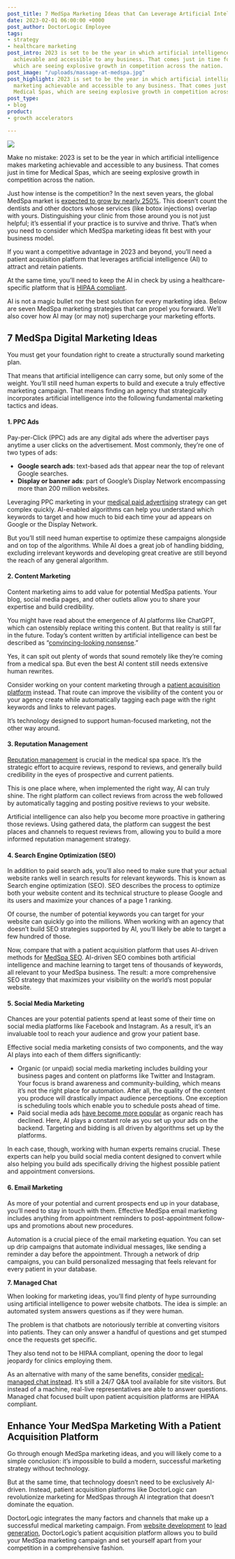 ```yaml
---
post_title: 7 MedSpa Marketing Ideas that Can Leverage Artificial Intelligence
date: 2023-02-01 06:00:00 +0000
post_author: DoctorLogic Employee
tags:
- strategy
- healthcare marketing
post_intro: 2023 is set to be the year in which artificial intelligence makes marketing
  achievable and accessible to any business. That comes just in time for Medical Spas,
  which are seeing explosive growth in competition across the nation.
post_image: "/uploads/massage-at-medspa.jpg"
post_highlight: 2023 is set to be the year in which artificial intelligence makes
  marketing achievable and accessible to any business. That comes just in time for
  Medical Spas, which are seeing explosive growth in competition across the nation.
post_type:
- blog
product:
- growth accelerators

---
```

![](/uploads/procedure-at-medspa.jpg)

Make no mistake: 2023 is set to be the year in which artificial intelligence makes marketing achievable and accessible to any business. That comes just in time for Medical Spas, which are seeing explosive growth in competition across the nation.

Just how intense is the competition? In the next seven years, the global MedSpa market is [expected to grow by nearly 250%](https://www.grandviewresearch.com/industry-analysis/medical-spa-market). This doesn’t count the dentists and other doctors whose services (like botox injections) overlap with yours. Distinguishing your clinic from those around you is not just helpful; it’s essential if your practice is to survive and thrive. That’s when you need to consider which MedSpa marketing ideas fit best with your business model.

If you want a competitive advantage in 2023 and beyond, you’ll need a patient acquisition platform that leverages artificial intelligence (AI) to attract and retain patients.

At the same time, you’ll need to keep the AI in check by using a healthcare-specific platform that is [HIPAA compliant](https://doctorlogic.com/blog/hipaa-and-healthcare-marketing-how-to-avoid-massive-fines).

AI is not a magic bullet nor the best solution for every marketing idea. Below are seven MedSpa marketing strategies that can propel you forward. We’ll also cover how AI may (or may not) supercharge your marketing efforts.

## **7 MedSpa Digital Marketing Ideas**

You must get your foundation right to create a structurally sound marketing plan.

That means that artificial intelligence can carry some, but only some of the weight. You’ll still need human experts to build and execute a truly effective marketing campaign. That means finding an agency that strategically incorporates artificial intelligence into the following fundamental marketing tactics and ideas.

#### **1. PPC Ads**

Pay-per-Click (PPC) ads are any digital ads where the advertiser pays anytime a user clicks on the advertisement. Most commonly, they’re one of two types of ads:

* **Google search ads**: text-based ads that appear near the top of relevant Google searches.
* **Display or banner ads**: part of Google’s Display Network encompassing more than 200 million websites.

Leveraging PPC marketing in your [medical paid advertising](https://doctorlogic.com/growth-accelerators/medical-paid-advertising) strategy can get complex quickly. AI-enabled algorithms can help you understand which keywords to target and how much to bid each time your ad appears on Google or the Display Network.

But you’ll still need human expertise to optimize these campaigns alongside and on top of the algorithms. While AI does a great job of handling bidding, excluding irrelevant keywords and developing great creative are still beyond the reach of any general algorithm.

#### **2. Content Marketing**

Content marketing aims to add value for potential MedSpa patients. Your blog, social media pages, and other outlets allow you to share your expertise and build credibility.

You might have read about the emergence of AI platforms like ChatGPT, which can ostensibly replace writing this content. But that reality is still far in the future. Today’s content written by artificial intelligence can best be described as “[convincing-looking nonsense](https://www.wired.com/story/openai-chatgpts-most-charming-trick-hides-its-biggest-flaw/).”

Yes, it can spit out plenty of words that sound remotely like they’re coming from a medical spa. But even the best AI content still needs extensive human rewrites.

Consider working on your content marketing through a [patient acquisition platform](https://doctorlogic.com/growth-accelerators/healthcare-content-marketing) instead. That route can improve the visibility of the content you or your agency create while automatically tagging each page with the right keywords and links to relevant pages.

It’s technology designed to support human-focused marketing, not the other way around.

#### **3. Reputation Management**

[Reputation management](https://doctorlogic.com/online-reputation-management-doctors) is crucial in the medical spa space. It’s the strategic effort to acquire reviews, respond to reviews, and generally build credibility in the eyes of prospective and current patients.

This is one place where, when implemented the right way, AI can truly shine. The right platform can collect reviews from across the web followed by automatically tagging and posting positive reviews to your website.

Artificial intelligence can also help you become more proactive in gathering those reviews. Using gathered data, the platform can suggest the best places and channels to request reviews from, allowing you to build a more informed reputation management strategy.

#### **4. Search Engine Optimization (SEO)**

In addition to paid search ads, you’ll also need to make sure that your actual website ranks well in search results for relevant keywords. This is known as Search engine optimization (SEO). SEO describes the process to optimize both your website content and its technical structure to please Google and its users and maximize your chances of a page 1 ranking.

Of course, the number of potential keywords you can target for your website can quickly go into the millions. When working with an agency that doesn’t build SEO strategies supported by AI, you’ll likely be able to target a few hundred of those.

Now, compare that with a patient acquisition platform that uses AI-driven methods for [MedSpa SEO](https://doctorlogic.com/blog/medical-spa-seo-advanced-strategies). AI-driven SEO combines both artificial intelligence and machine learning to target tens of thousands of keywords, all relevant to your MedSpa business. The result: a more comprehensive SEO strategy that maximizes your visibility on the world’s most popular website.

#### **5. Social Media Marketing**

Chances are your potential patients spend at least some of their time on social media platforms like Facebook and Instagram. As a result, it’s an invaluable tool to reach your audience and grow your patient base.

Effective social media marketing consists of two components, and the way AI plays into each of them differs significantly:

* Organic (or unpaid) social media marketing includes building your business pages and content on platforms like Twitter and Instagram. Your focus is brand awareness and community-building, which means it’s not the right place for automation. After all, the quality of the content you produce will drastically impact audience perceptions. One exception is scheduling tools which enable you to schedule posts ahead of time.
* Paid social media ads [have become more popular](https://doctorlogic.com/blog/why-your-facebook-posts-need-to-go-dark) as organic reach has declined. Here, AI plays a constant role as you set up your ads on the backend. Targeting and bidding is all driven by algorithms set up by the platforms.

In each case, though, working with human experts remains crucial. These experts can help you build social media content designed to convert while also helping you build ads specifically driving the highest possible patient and appointment conversions.

#### **6. Email Marketing**

As more of your potential and current prospects end up in your database, you’ll need to stay in touch with them. Effective MedSpa email marketing includes anything from appointment reminders to post-appointment follow-ups and promotions about new procedures.

Automation is a crucial piece of the email marketing equation. You can set up drip campaigns that automate individual messages, like sending a reminder a day before the appointment. Through a network of drip campaigns, you can build personalized messaging that feels relevant for every patient in your database.

**7. Managed Chat**

When looking for marketing ideas, you’ll find plenty of hype surrounding using artificial intelligence to power website chatbots. The idea is simple: an automated system answers questions as if they were human.

The problem is that chatbots are notoriously terrible at converting visitors into patients. They can only answer a handful of questions and get stumped once the requests get specific.

They also tend not to be HIPAA compliant, opening the door to legal jeopardy for clinics employing them.

As an alternative with many of the same benefits, consider [medical-managed chat instead](https://doctorlogic.com/growth-accelerators/medical-managed-chat). It’s still a 24/7 Q&A tool available for site visitors. But instead of a machine, real-live representatives are able to answer questions. Managed chat focused built upon patient acquisition platforms are HIPAA compliant.

## **Enhance Your MedSpa Marketing With a Patient Acquisition Platform**

Go through enough MedSpa marketing ideas, and you will likely come to a simple conclusion: it’s impossible to build a modern, successful marketing strategy without technology.

But at the same time, that technology doesn’t need to be exclusively AI-driven. Instead, patient acquisition platforms like DoctorLogic can revolutionize marketing for MedSpas through AI integration that doesn’t dominate the equation.

DoctorLogic integrates the many factors and channels that make up a successful medical marketing campaign. From [website development](https://doctorlogic.com/medical-website-management) to [lead generation](https://doctorlogic.com/healthcare-lead-generator), DoctorLogic’s patient acquisition platform allows you to build your MedSpa marketing campaign and set yourself apart from your competition in a comprehensive fashion.